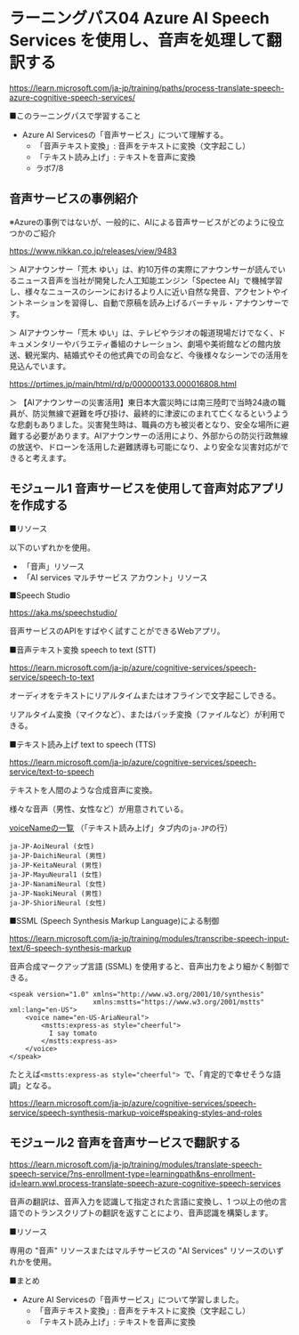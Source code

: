 # ラーニングパス04 Azure AI Speech Services を使用し、音声を処理して翻訳する

https://learn.microsoft.com/ja-jp/training/paths/process-translate-speech-azure-cognitive-speech-services/

■このラーニングパスで学習すること

- Azure AI Servicesの「音声サービス」について理解する。
  - 「音声テキスト変換」: 音声をテキストに変換（文字起こし）
  - 「テキスト読み上げ」: テキストを音声に変換
  - ラボ7/8

## 音声サービスの事例紹介

※Azureの事例ではないが、一般的に、AIによる音声サービスがどのように役立つかのご紹介

https://www.nikkan.co.jp/releases/view/9483

＞ AIアナウンサー「荒木 ゆい」は、約10万件の実際にアナウンサーが読んでいるニュース音声を当社が開発した人工知能エンジン「Spectee AI」で機械学習し、様々なニュースのシーンにおけるより人に近い自然な発音、アクセントやイントネーションを習得し、自動で原稿を読み上げるバーチャル・アナウンサーです。

＞ AIアナウンサー「荒木 ゆい」は、テレビやラジオの報道現場だけでなく、ドキュメンタリーやバラエティ番組のナレーション、劇場や美術館などの館内放送、観光案内、結婚式やその他式典での司会など、今後様々なシーンでの活用を見込んでいます。

https://prtimes.jp/main/html/rd/p/000000133.000016808.html

＞ 【AIアナウンサーの災害活用】東日本大震災時には南三陸町で当時24歳の職員が、防災無線で避難を呼び掛け、最終的に津波にのまれて亡くなるというような悲劇もありました。災害発生時は、職員の方も被災者となり、安全な場所に避難する必要があります。AIアナウンサーの活用により、外部からの防災行政無線の放送や、ドローンを活用した避難誘導も可能になり、より安全な災害対応ができると考えます。

## モジュール1 音声サービスを使用して音声対応アプリを作成する

■リソース

以下のいずれかを使用。

- 「音声」リソース
- 「AI services マルチサービス アカウント」リソース

■Speech Studio

https://aka.ms/speechstudio/

音声サービスのAPIをすばやく試すことができるWebアプリ。

■音声テキスト変換 speech to text (STT)

https://learn.microsoft.com/ja-jp/azure/cognitive-services/speech-service/speech-to-text

オーディオをテキストにリアルタイムまたはオフラインで文字起こしできる。

リアルタイム変換（マイクなど）、またはバッチ変換（ファイルなど）が利用できる。

■テキスト読み上げ text to speech (TTS)

https://learn.microsoft.com/ja-jp/azure/cognitive-services/speech-service/text-to-speech

テキストを人間のような合成音声に変換。

様々な音声（男性、女性など）が用意されている。

[voiceNameの一覧](https://learn.microsoft.com/ja-jp/azure/cognitive-services/speech-service/language-support?tabs=tts#supported-languages) （「テキスト読み上げ」タブ内の`ja-JP`の行）

```
ja-JP-AoiNeural (女性)
ja-JP-DaichiNeural (男性)
ja-JP-KeitaNeural (男性)
ja-JP-MayuNeural1 (女性)
ja-JP-NanamiNeural (女性)
ja-JP-NaokiNeural (男性)
ja-JP-ShioriNeural (女性)
```

■SSML (Speech Synthesis Markup Language)による制御

https://learn.microsoft.com/ja-jp/training/modules/transcribe-speech-input-text/6-speech-synthesis-markup

音声合成マークアップ言語 (SSML) を使用すると、音声出力をより細かく制御できる。

```
<speak version="1.0" xmlns="http://www.w3.org/2001/10/synthesis" 
                     xmlns:mstts="https://www.w3.org/2001/mstts" xml:lang="en-US"> 
    <voice name="en-US-AriaNeural"> 
        <mstts:express-as style="cheerful"> 
          I say tomato 
        </mstts:express-as> 
    </voice> 
</speak>
```

たとえば`<mstts:express-as style="cheerful"> `で、「肯定的で幸せそうな語調」となる。

https://learn.microsoft.com/ja-jp/azure/cognitive-services/speech-service/speech-synthesis-markup-voice#speaking-styles-and-roles


## モジュール2 音声を音声サービスで翻訳する

https://learn.microsoft.com/ja-jp/training/modules/translate-speech-speech-service/?ns-enrollment-type=learningpath&ns-enrollment-id=learn.wwl.process-translate-speech-azure-cognitive-speech-services

音声の翻訳は、音声入力を認識して指定された言語に変換し、1 つ以上の他の言語でのトランスクリプトの翻訳を返すことにより、音声認識を構築します。

■リソース

専用の "音声" リソースまたはマルチサービスの "AI Services" リソースのいずれかを使用。

<!--
## ラボ

- [ラボ07 音声の認識と合成](lab07cs.md)
- [ラボ08 音声の翻訳](lab08cs.md)
-->



■まとめ

- Azure AI Servicesの「音声サービス」について学習しました。
  - 「音声テキスト変換」: 音声をテキストに変換（文字起こし）
  - 「テキスト読み上げ」: テキストを音声に変換

